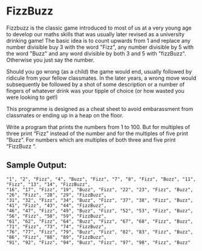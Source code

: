 # FizzBuzz

Fizzbuzz is the classic game introduced to most of us at a very young age to develop our maths skills that was usually later revised as a university drinking game! The basic idea is to count upwards from 1 and replace any number divisible buy 3 with the word "Fizz", any number divisible by 5 with the word "Buzz" and any word divisible by both 3 and 5 with "fizzBuzz". Otherwise you just say the number.

Should you go wrong (as a child) the game would end, usually followed by ridicule from your fellow classmates. In the later years, a wrong move would subsequently be followed by a shot of some description or a number of fingers of whatever drink was your tipple of choice (or how wasted you were looking to get!)

This programme is designed as a cheat sheet to avoid embarassment from classmates or ending up in a heap on the floor.

Write a program that prints the numbers from 1 to 100. But for multiples of three print “Fizz” instead of the number and for the multiples of five print “Buzz”. For numbers which are multiples of both three and five print “FizzBuzz “.

## Sample Output:

```
"1", "2", "Fizz", "4", "Buzz", "Fizz", "7", "8", "Fizz", "Buzz", "11", "Fizz", "13", "14", "FizzBuzz", 
"16", "17", "Fizz", "19", "Buzz", "Fizz", "22", "23", "Fizz", "Buzz", "26", "Fizz", "28", "29", "FizzBuzz", 
"31", "32", "Fizz", "34", "Buzz", "Fizz", "37", "38", "Fizz", "Buzz", "41", "Fizz", "43", "44", "FizzBuzz", 
"46", "47", "Fizz", "49", "Buzz", "Fizz", "52", "53", "Fizz", "Buzz", "56", "Fizz", "58", "59", "FizzBuzz", 
"61", "62", "Fizz", "64", "Buzz", "Fizz", "67", "68", "Fizz", "Buzz", "71", "Fizz", "73", "74", "FizzBuzz", 
"76", "77", "Fizz", "79", "Buzz", "Fizz", "82", "83", "Fizz", "Buzz", "86", "Fizz", "88", "89", "FizzBuzz", 
"91", "92", "Fizz", "94", "Buzz", "Fizz", "97", "98", "Fizz", "Buzz"
```
